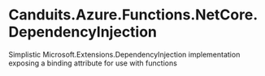 # Canduits.Azure.Functions.NetCore.DependencyInjection
Simplistic Microsoft.Extensions.DependencyInjection implementation exposing a binding attribute for use with functions
